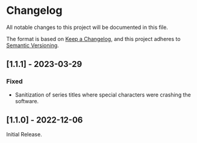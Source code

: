 # Changelog

All notable changes to this project will be documented in this file.

The format is based on [Keep a Changelog](https://keepachangelog.com/en/1.0.0/),
and this project adheres to [Semantic Versioning](https://semver.org/spec/v2.0.0.html).

## [1.1.1] - 2023-03-29

### Fixed

- Sanitization of series titles where special characters were crashing the software.

## [1.1.0] - 2022-12-06

Initial Release.